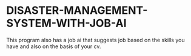# DISASTER-MANAGEMENT-SYSTEM-WITH-JOB-AI

This program also has a job ai that suggests job based on the skills you have and also on the basis of your cv. 

